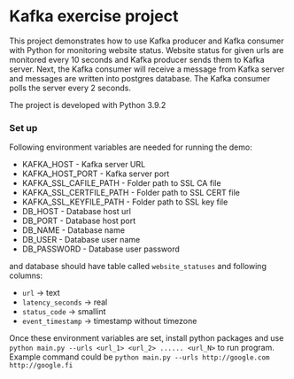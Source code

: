 # Kafka exercise project

This project demonstrates how to use Kafka producer and Kafka consumer with Python for monitoring website status.
Website status for given urls are monitored every 10 seconds and Kafka producer sends them to Kafka server. Next, the Kafka 
consumer will receive a message from Kafka server and messages are written into postgres database. The Kafka consumer polls 
the server every 2 seconds.

The project is developed with Python 3.9.2 

### Set up
Following environment variables are needed for running the demo:

- KAFKA_HOST - Kafka server URL
- KAFKA_HOST_PORT - Kafka server port
- KAFKA_SSL_CAFILE_PATH - Folder path to SSL CA file
- KAFKA_SSL_CERTFILE_PATH - Folder path to SSL CERT file
- KAFKA_SSL_KEYFILE_PATH - Folder path to SSL key file
- DB_HOST - Database host url
- DB_PORT - Database host port
- DB_NAME - Database name
- DB_USER - Database user name
- DB_PASSWORD - Database user password

and database should have table called `website_statuses` and following columns:

- `url` -> text
- `latency_seconds` -> real
- `status_code` -> smallint
- `event_timestamp` -> timestamp without timezone 

Once these environment variables are set, install python packages and use 
`python main.py --urls <url_1> <url_2> ...... <url_N>` to run program.
Example command could be `python main.py --urls http://google.com http://google.fi`
